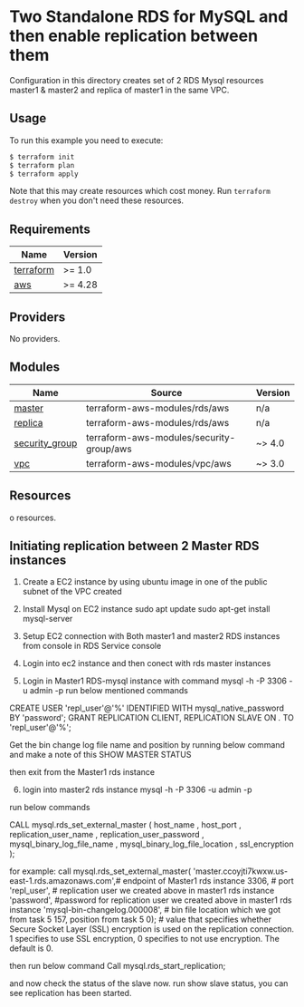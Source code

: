 # Two Standalone RDS for MySQL and then enable replication between them

Configuration in this directory creates set of 2 RDS Mysql resources master1 & master2 and replica of master1 in the same VPC.

## Usage

To run this example you need to execute:

```bash
$ terraform init
$ terraform plan
$ terraform apply
```

Note that this may create resources which cost money. Run `terraform destroy` when you don't need these resources.

<!-- BEGINNING OF PRE-COMMIT-TERRAFORM DOCS HOOK -->
## Requirements

| Name | Version |
|------|---------|
| <a name="requirement_terraform"></a> [terraform](#requirement\_terraform) | >= 1.0 |
| <a name="requirement_aws"></a> [aws](#requirement\_aws) | >= 4.28 |

## Providers

No providers.

## Modules

| Name | Source | Version |
|------|--------|---------|
| <a name="module_master"></a> [master](#module\_master) | terraform-aws-modules/rds/aws | n/a |
| <a name="module_replica"></a> [replica](#module\_replica) | terraform-aws-modules/rds/aws | n/a |
| <a name="module_security_group"></a> [security\_group](#module\_security\_group) | terraform-aws-modules/security-group/aws | ~> 4.0 |
| <a name="module_vpc"></a> [vpc](#module\_vpc) | terraform-aws-modules/vpc/aws | ~> 3.0 |

## Resources

o resources.

## Initiating replication between 2 Master RDS instances

1. Create a EC2 instance by using ubuntu image in one of the  public subnet of the VPC created
2. Install Mysql on EC2 instance
   sudo apt update
   sudo apt-get install mysql-server

3. Setup EC2 connection with Both master1 and master2 RDS instances from console in RDS Service console

4. Login into ec2 instance and then conect with rds master instances
5. Login in Master1 RDS-mysql instance with command
     mysql -h <endpoint of the master1 rds instance> -P 3306 -u admin -p
 run below mentioned commands

CREATE USER 'repl_user'@'%' IDENTIFIED WITH mysql_native_password BY 'password';
GRANT REPLICATION CLIENT, REPLICATION SLAVE ON *.* TO 'repl_user'@'%';

Get the bin change log file name and position by running below command and make a note of this
SHOW MASTER STATUS

then exit from the Master1 rds instance

6. login into master2 rds instance
mysql -h <endpoint of the master2 rds instance> -P 3306 -u admin -p

run below commands

CALL mysql.rds_set_external_master (
  host_name
  , host_port
  , replication_user_name
  , replication_user_password
  , mysql_binary_log_file_name
  , mysql_binary_log_file_location
  , ssl_encryption
);


for example:
call mysql.rds_set_external_master(
  'master.ccoyjti7kwxw.us-east-1.rds.amazonaws.com',# endpoint of Master1 rds instance
  3306, # port
  'repl_user', # replication user we created above in master1 rds instance
  'password', #password for replication user  we created above in master1 rds instance
  'mysql-bin-changelog.000008', # bin file location which we got from task 5
  157, position from task 5
  0); #  value that specifies whether Secure Socket Layer (SSL) encryption is used on the replication connection. 1 specifies to use SSL encryption, 0 specifies to not use encryption. The default is 0.


then run below command
Call mysql.rds_start_replication;

and now check the status of the slave now.
run show slave status, you can see replication has been started.


